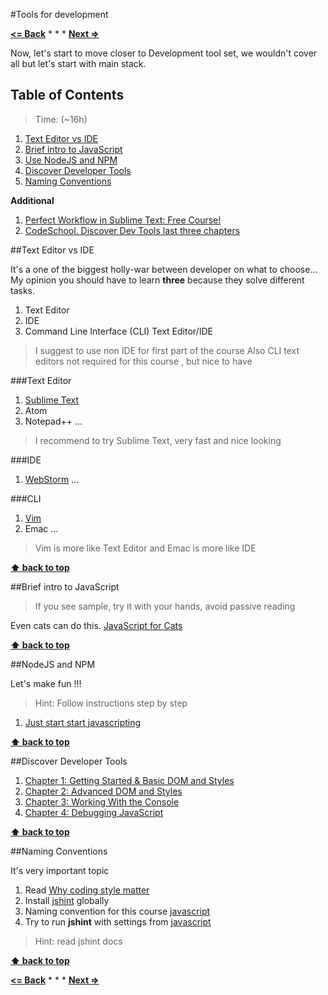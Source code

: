 #Tools for development

**[<= Back](tools-for-collaboration-1.md)**		*	*	*	**[Next =>](../syntax/basic-syntax.md)**

Now, let's start to move closer to Development tool set, we wouldn't cover all
but let's start with main stack. 

## Table of Contents

> Time: (~16h)

1. [Text Editor vs IDE](#text-editor-vs-ide)
1. [Brief intro to JavaScript](#brief-intro-to-javascript)
1. [Use NodeJS and NPM](#use-nodejs-and-npm)
1. [Discover Developer Tools](#discover-developer-tools) 
1. [Naming Conventions](#naming-conventions)


**Additional**

1. [Perfect Workflow in Sublime Text: Free Course!](https://code.tutsplus.com/articles/perfect-workflow-in-sublime-text-free-course--net-27293)
1. [CodeSchool. Discover Dev Tools last three chapters](http://discover-devtools.codeschool.com/?locale=en)

##Text Editor vs IDE

It's a one of the biggest holly-war  between developer on what to choose...
My opinion you should have to learn **three** because they solve different tasks.

1. Text Editor
1. IDE 
1. Command Line Interface (CLI) Text Editor/IDE

> I suggest to use non IDE for first part of the course
> Also CLI text editors not required for this course , but nice to have

###Text Editor

1. [Sublime Text](http://www.sublimetext.com/3)
1. Atom
1. Notepad++
...

>I recommend to try Sublime Text, very fast and nice looking

###IDE

1. [WebStorm](https://www.jetbrains.com/webstorm/)
...

###CLI 

1. [Vim](http://www.vim.org/)
1. Emac 
...

>Vim is more like Text Editor and Emac is more like IDE

**[⬆ back to top](#tools-for-development)**

##Brief intro to JavaScript

 > If you see sample, try it with your hands, avoid passive reading

 Even cats can do this. [JavaScript for Cats](http://jsforcats.com/)

**[⬆ back to top](#tools-for-development)**

##NodeJS and NPM

Let's make fun !!!

>Hint: Follow instructions step by step

1. [Just start start javascripting](https://github.com/sethvincent/javascripting#javascripting)

**[⬆ back to top](#tools-for-development)**

##Discover Developer Tools

1. [Chapter 1: Getting Started & Basic DOM and Styles](http://discover-devtools.codeschool.com/chapters/1?locale=en)
2. [Chapter 2: Advanced DOM and Styles](http://discover-devtools.codeschool.com/chapters/2?locale=en)
3. [Chapter 3: Working With the Console](http://discover-devtools.codeschool.com/chapters/3?locale=en)
4. [Chapter 4: Debugging JavaScript](http://discover-devtools.codeschool.com/chapters/4?locale=en)

**[⬆ back to top](#tools-for-development)**

##Naming Conventions

It's very important topic 

1. Read [Why coding style matter](http://www.smashingmagazine.com/2012/10/25/why-coding-style-matters)
1. Install [jshint](http://jshint.com/install) globally
1. Naming convention for this course [javascript](https://github.com/airbnb/javascript)
1. Try to run **jshint** with settings from [javascript](https://github.com/airbnb/javascript)

>Hint: read jshint docs


**[⬆ back to top](#tools-for-development)**

**[<= Back](tools-for-collaboration-2.md)**		*	*	*	**[Next =>](javascript-syntax.md)**





